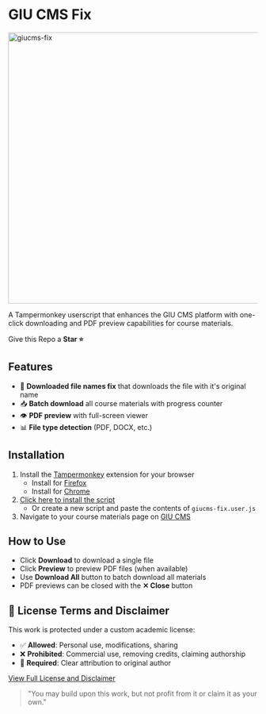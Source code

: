 # GIU CMS Fix

<img width="1075" height="547" alt="giucms-fix" src="https://github.com/user-attachments/assets/0e5cad26-3cf3-4d22-9a8c-075c15251ef3" />

A Tampermonkey userscript that enhances the GIU CMS platform with one-click downloading and PDF preview capabilities for course materials.

Give this Repo a **Star ⭐**

## Features

- 🚀 **Downloaded file names fix** that downloads the file with it's original name
- 📥 **Batch download** all course materials with progress counter
- 👁 **PDF preview** with full-screen viewer
- 📊 **File type detection** (PDF, DOCX, etc.)

## Installation

1. Install the <a href="https://www.tampermonkey.net/" target="_blank" rel="noopener noreferrer">Tampermonkey</a> extension for your browser
   - Install for <a href="https://addons.mozilla.org/en-US/firefox/addon/tampermonkey/" target="_blank" rel="noopener noreferrer">Firefox</a> 
   - Install for <a href="https://chromewebstore.google.com/detail/dhdgffkkebhmkfjojejmpbldmpobfkfo?utm_source=item-share-cb" target="_blank" rel="noopener noreferrer">Chrome</a>
3. <a href="https://github.com/omarmyousef/giucms-fix/raw/main/giucms-fix.user.js" target="_blank" rel="noopener noreferrer">Click here to install the script</a>
   - Or create a new script and paste the contents of `giucms-fix.user.js`
4. Navigate to your course materials page on <a href="https://cms.giu-uni.de/" target="_blank" rel="noopener noreferrer">GIU CMS</a>

## How to Use

- Click **Download** to download a single file
- Click **Preview** to preview PDF files (when available)
- Use **Download All** button to batch download all materials
- PDF previews can be closed with the **✕ Close** button

## 📜 License Terms and Disclaimer

This work is protected under a custom academic license:
- ✅ **Allowed**: Personal use, modifications, sharing
- ❌ **Prohibited**: Commercial use, removing credits, claiming authorship
- 🔐 **Required**: Clear attribution to original author

<a href="https://github.com/omarmyousef/giucms-fix/raw/main/license.md" target="_blank" rel="noopener noreferrer">View Full License and Disclaimer</a>

> "You may build upon this work, but not profit from it or claim it as your own."
